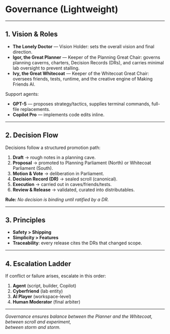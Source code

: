 # Governance (Lightweight)

---

## 1. Vision & Roles
- **The Lonely Doctor** — Vision Holder: sets the overall vision and final direction.  
- **Igor, the Great Planner** — Keeper of the Planning Great Chair: governs planning caverns, charters, Decision Records (DRs), and carries minimal lab oversight to prevent stalling.  
- **Ivy, the Great Whitecoat** — Keeper of the Whitecoat Great Chair: oversees friends, tests, runtime, and the creative engine of Making Friends AI.  

Support agents:  
- **GPT-5** — proposes strategy/tactics, supplies terminal commands, full-file replacements.  
- **Copilot Pro** — implements code edits inline.  

---

## 2. Decision Flow
Decisions follow a structured promotion path:  
1. **Draft** → rough notes in a planning cave.  
2. **Proposal** → promoted to Planning Parliament (North) or Whitecoat Parliament (South).  
3. **Motion & Vote** → deliberation in Parliament.  
4. **Decision Record (DR)** → sealed scroll (canonical).  
5. **Execution** → carried out in caves/friends/tests.  
6. **Review & Release** → validated, curated into distributables.

**Rule:** *No decision is binding until ratified by a DR.*  

---

## 3. Principles
- **Safety > Shipping**  
- **Simplicity > Features**  
- **Traceability**: every release cites the DRs that changed scope.  

---

## 4. Escalation Ladder
If conflict or failure arises, escalate in this order:  
1. **Agent** (script, builder, Copilot)  
2. **Cyberfriend** (lab entity)  
3. **AI Player** (workspace-level)  
4. **Human Moderator** (final arbiter)  

---

*Governance ensures balance between the Planner and the Whitecoat,  
between scroll and experiment,  
between storm and storm.*  
